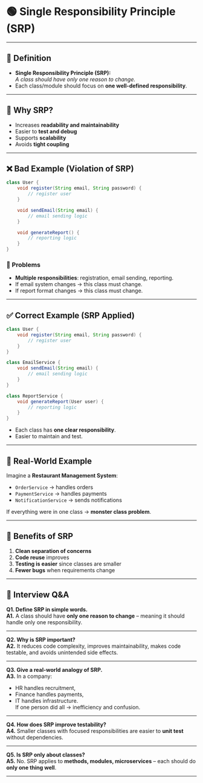 # 🟢 Single Responsibility Principle (SRP)

---

## 📖 Definition
- **Single Responsibility Principle (SRP):**  
  *A class should have only one reason to change.*  
- Each class/module should focus on **one well-defined responsibility**.  

---

## 🔑 Why SRP?
- Increases **readability and maintainability**  
- Easier to **test and debug**  
- Supports **scalability**  
- Avoids **tight coupling**  

---

## ❌ Bad Example (Violation of SRP)
```java
class User {
    void register(String email, String password) {
        // register user
    }

    void sendEmail(String email) {
        // email sending logic
    }

    void generateReport() {
        // reporting logic
    }
}
```

### 🚩 Problems
- **Multiple responsibilities**: registration, email sending, reporting.  
- If email system changes → this class must change.  
- If report format changes → this class must change.  

---

## ✅ Correct Example (SRP Applied)
```java
class User {
    void register(String email, String password) {
        // register user
    }
}

class EmailService {
    void sendEmail(String email) {
        // email sending logic
    }
}

class ReportService {
    void generateReport(User user) {
        // reporting logic
    }
}
```

- Each class has **one clear responsibility**.  
- Easier to maintain and test.  

---

## 🎯 Real-World Example
Imagine a **Restaurant Management System**:  
- `OrderService` → handles orders  
- `PaymentService` → handles payments  
- `NotificationService` → sends notifications  

If everything were in one class → **monster class problem**.  

---

## 📝 Benefits of SRP
1. **Clean separation of concerns**  
2. **Code reuse** improves  
3. **Testing is easier** since classes are smaller  
4. **Fewer bugs** when requirements change  

---

## 🎯 Interview Q&A

**Q1. Define SRP in simple words.**  
**A1.** A class should have **only one reason to change** – meaning it should handle only one responsibility.  

---

**Q2. Why is SRP important?**  
**A2.** It reduces code complexity, improves maintainability, makes code testable, and avoids unintended side effects.  

---

**Q3. Give a real-world analogy of SRP.**  
**A3.** In a company:
- HR handles recruitment,  
- Finance handles payments,  
- IT handles infrastructure.  
If one person did all → inefficiency and confusion.  

---

**Q4. How does SRP improve testability?**  
**A4.** Smaller classes with focused responsibilities are easier to **unit test** without dependencies.  

---

**Q5. Is SRP only about classes?**  
**A5.** No. SRP applies to **methods, modules, microservices** – each should do **only one thing well**.  

---
